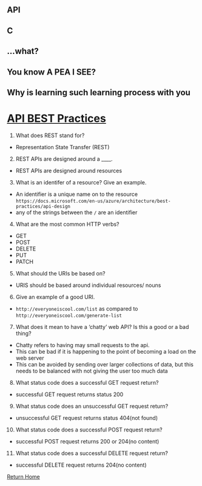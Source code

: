 ## API

## C

## ...what?

## You know A PEA I SEE?

## Why is learning such learning process with you

# [API BEST Practices](https://docs.microsoft.com/en-us/azure/architecture/best-practices/api-design)
1. What does REST stand for?
- Representation State Transfer (REST)

2. REST APIs are designed around a ____.
- REST APIs are designed around resources

3. What is an identifer of a resource? Give an example.
- An identifier is a unique name on to the resource
``https://docs.microsoft.com/en-us/azure/architecture/best-practices/api-design``
- any of the strings between the `/` are an identifier

4. What are the most common HTTP verbs?
- GET
- POST
- DELETE
- PUT
- PATCH

5. What should the URIs be based on?
- URIS should be based around individual resources/ nouns

6. Give an example of a good URI.
- `http://everyoneiscool.com/list` as compared to `http://everyoneiscool.com/generate-list`

7. What does it mean to have a ‘chatty’ web API? Is this a good or a bad thing?
- Chatty refers to having may small requests to the api.
- This can be bad if it is happening to the point of becoming a load on the web server
- This can be avoided by sending over larger collections of data, but this needs to be balanced with not giving the user too much data

8. What status code does a successful GET request return?
- successful GET request returns status 200
9. What status code does an unsuccessful GET request return?
- unsuccessful GET request returns status 404(not found)

10. What status code does a successful POST request return?
- successful POST request returns 200 or 204(no content)

11. What status code does a successful DELETE request return?
- successful DELETE request returns 204(no content)

[Return Home](README.md)
